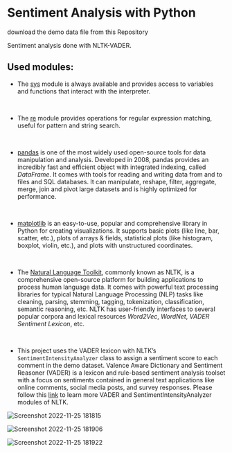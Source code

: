 # Sentiment Analysis with Python

download the demo data file from this Repository

Sentiment analysis done with NLTK-VADER.

## Used modules:

<ul>
    <li>The <a href="https://docs.python.org/3/library/sys.html">sys</a> module is always available and provides access to variables and functions that interact with the interpreter.</li>
</ul>
<p><br></p>
<ul>
    <li>The <a href="https://docs.python.org/3/library/re.html">re</a> module provides operations for regular expression matching, useful for pattern and string search.</li>
</ul>
<p><br></p>
<ul>
    <li><a href="https://pandas.pydata.org/">pandas</a> is one of the most widely used open-source tools for data manipulation and analysis. Developed in 2008, pandas provides an incredibly fast and efficient object with integrated indexing, called <em>DataFrame</em>. It comes with tools for reading and writing data from and to files and SQL databases. It can manipulate, reshape, filter, aggregate, merge, join and pivot large datasets and is highly optimized for performance. </li>
</ul>
<p><br></p>
<ul>
    <li><a href="https://matplotlib.org/stable/index.html">matplotlib</a> is an easy-to-use, popular and comprehensive library in Python for creating visualizations. It supports basic plots (like line, bar, scatter, etc.), plots of arrays &amp; fields, statistical plots (like histogram, boxplot, violin, etc.), and plots with unstructured coordinates.</li>
</ul>
<p><br></p>
<ul>
    <li>The <a href="https://www.nltk.org/">Natural Language Toolkit</a>, commonly known as NLTK, is a comprehensive open-source platform for building applications to process human language data. It comes with powerful text processing libraries for typical Natural Language Processing (NLP) tasks like cleaning, parsing, stemming, tagging, tokenization, classification, semantic reasoning, etc. NLTK has user-friendly interfaces to several popular corpora and lexical resources <em>Word2Vec</em>, <em>WordNet</em>, <em>VADER</em> <em>Sentiment</em> <em>Lexicon</em>, etc.</li>
</ul>
<p><br></p>
<ul>
    <li>This project uses the VADER lexicon with NLTK&rsquo;s <code>SentimentIntensityAnalyzer</code> class to assign a sentiment score to each comment in the demo dataset. Valence Aware Dictionary and Sentiment Reasoner (VADER) is a lexicon and rule-based sentiment analysis toolset with a focus on sentiments contained in general text applications like online comments, social media posts, and survey responses. Please follow this <a href="https://www.nltk.org/_modules/nltk/sentiment/vader.html">link</a> to learn more VADER and SentimentIntensityAnalyzer modules of NLTK.</li>
</ul>

![Screenshot 2022-11-25 181815](https://user-images.githubusercontent.com/59805646/204035207-2167344a-0696-40a5-a8ce-054cdf16e80e.png)

![Screenshot 2022-11-25 181906](https://user-images.githubusercontent.com/59805646/204035211-5cb82dff-e8f6-4b8f-bd65-1f1f710e4411.png)

![Screenshot 2022-11-25 181922](https://user-images.githubusercontent.com/59805646/204035215-ee4c7dd6-e0a7-4e65-9a71-b1c0f426724c.png)



